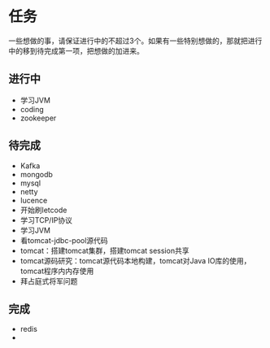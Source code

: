 # 任务

一些想做的事，请保证进行中的不超过3个。如果有一些特别想做的，那就把进行中的移到待完成第一项，把想做的加进来。

## 进行中

* 学习JVM
* coding
* zookeeper

## 待完成

* Kafka
* mongodb
* mysql
* netty 
* lucence
* 开始刷letcode
* 学习TCP/IP协议
* 学习JVM
* 看tomcat-jdbc-pool源代码
* tomcat：搭建tomcat集群，搭建tomcat session共享 
* tomcat源码研究：tomcat源代码本地构建，tomcat对Java IO库的使用，tomcat程序内内存使用
* 拜占庭式将军问题

## 完成

* redis
* 
